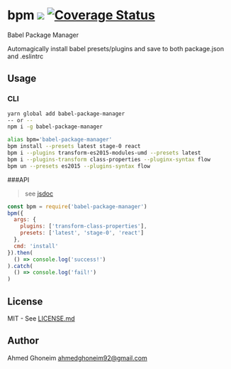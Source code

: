 # bpm <img src="https://travis-ci.org/aghoneim92/bpm.svg?branch=master"/> [![Coverage Status](https://coveralls.io/repos/github/aghoneim92/bpm/badge.svg?branch=master)](https://coveralls.io/github/aghoneim92/bpm?branch=master)
Babel Package Manager

Automagically install babel presets/plugins and save to both package.json and .eslintrc

## Usage

### CLI
```bash
yarn global add babel-package-manager
-- or --
npm i -g babel-package-manager

alias bpm='babel-package-manager'
bpm install --presets latest stage-0 react
bpm i --plugins transform-es2015-modules-umd --presets latest
bpm i --plugins-transform class-properties --pluginx-syntax flow
bpm un --presets es2015 --plugins-syntax flow
```

###API
> see [jsdoc](https://raw.githubusercontent.com/aghoneim92/bpm/tree/master/jsdoc/index.html)

```javascript
const bpm = require('babel-package-manager')
bpm({
  args: {
    plugins: ['transform-class-properties'],
    presets: ['latest', 'stage-0', 'react']
  },
  cmd: 'install'
}).then(
  () => console.log('success!')
).catch(
  () => console.log('fail!')
)
```

## License
MIT - See [LICENSE.md](https://github.com/aghoneim92/bpm/blob/master/LICENSE.md)

## Author
Ahmed Ghoneim <ahmedghoneim92@gmail.com>
